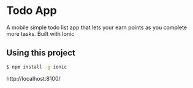 Todo App 
=====================

A mobile simple todo list app that lets your earn points as you complete more tasks. Built with Ionic

## Using this project

```bash
$ npm install -g ionic
```

http://localhost:8100/



